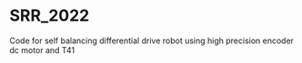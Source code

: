 # SRR_2022
Code for self balancing differential drive robot using high precision encoder dc motor and T41
